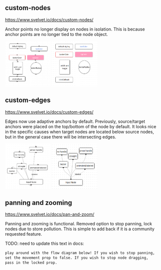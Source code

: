 ## custom-nodes

https://www.svelvet.io/docs/custom-nodes/

Anchor points no longer display on nodes in isolation. This is because anchor points are no longer tied to the node object.

<img src="./images/custom-nodes-before.png" width="150" height="150">
<img src="./images/custom-nodes-after.png" width="150" height="150">

## custom-edges

https://www.svelvet.io/docs/custom-edges/

Edges now use adaptive anchors by default. Previously, source/target anchors were placed on the top/bottom of the node by default. It looks nice in the specific causes when target nodes are located below source nodes, but in the general case there will be intersecting edges.

<img src="./images/custom-edges-before.png" width="150" height="150">
<img src="./images/custom-edges-after.png" width="150" height="150">

## panning and zooming

https://www.svelvet.io/docs/pan-and-zoom/

Panning and zooming is functional. Removed option to stop panning, lock nodes due to store pollution. This is simple to add back if it is a community requested feature.

TODO: need to update this text in docs:

```
play around with the flow diagram below! If you wish to stop panning, set the movement prop to false. If you wish to stop node dragging, pass in the locked prop.
```

##
